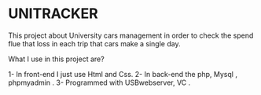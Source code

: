 # UNITRACKER
This project about University cars management in order to check the spend flue that loss in each trip that cars make a single day. 

What I use in this project are?

1- In front-end I just use Html and Css.
2- In back-end the php, Mysql , phpmyadmin .
3- Programmed with USBwebserver, VC .
